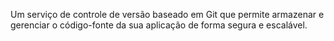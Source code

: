 Um serviço de controle de versão baseado em Git que permite armazenar e gerenciar o código-fonte da sua aplicação de forma segura e escalável.